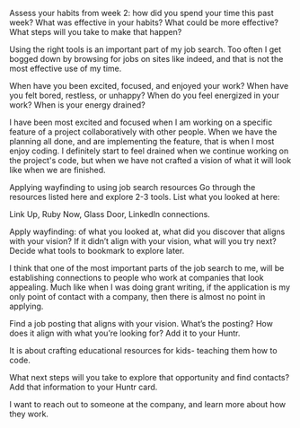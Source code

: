 Assess your habits from week 2: how did you spend your time this past week? What was effective in your habits? What could be more effective? What steps will you take to make that happen?

Using the right tools is an important part of my job search. Too often I get bogged down by browsing for jobs on sites like indeed, and that is not the most effective use of my time.

When have you been excited, focused, and enjoyed your work? When have you felt bored, restless, or unhappy? When do you feel energized in your work? When is your energy drained?

I have been most excited and focused when I am working on a specific feature of a project collaboratively with other people. When we have the planning all done, and are implementing the feature, that is when I most enjoy coding. I definitely start to feel drained when we continue working on the project's code, but when we have not crafted a vision of what it will look like when we are finished.

Applying wayfinding to using job search resources
Go through the resources listed here and explore 2-3 tools. List what you looked at here:

Link Up, Ruby Now, Glass Door, LinkedIn connections.

Apply wayfinding: of what you looked at, what did you discover that aligns with your vision? If it didn’t align with your vision, what will you try next? Decide what tools to bookmark to explore later.

I think that one of the most important parts of the job search to me, will be establishing connections to people who work at companies that look appealing. Much like when I was doing grant writing, if the application is my only point of contact with a company, then there is almost no point in applying.

Find a job posting that aligns with your vision. What’s the posting? How does it align with what you’re looking for? Add it to your Huntr.

It is about crafting educational resources for kids- teaching them how to code.

What next steps will you take to explore that opportunity and find contacts? Add that information to your Huntr card.

I want to reach out to someone at the company, and learn more about how they work.

